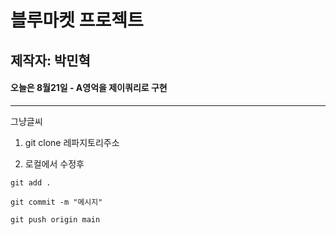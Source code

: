 # 블루마켓 프로젝트 

## 제작자: 박민혁

#### 오늘은 8월21일 - A영억을 제이쿼리로 구현

---

그냥글씨

1. git clone 레파지토리주소

2. 로컬에서 수정후 

 `git add .`

 `git commit -m "메시지"`

 `git push origin main`
